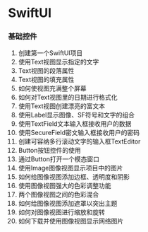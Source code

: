 # SwiftUI

### 基础控件

1. 创建第一个SwiftUI项目
2. 使用Text视图显示指定的文字 
3. Text视图的段落属性 
4. Text视图的填充属性 
5. 如何使视图充满整个屏幕
6. 如何对Text视图里的日期进行格式化
7. 使用Text视图创建漂亮的富文本 
8. 使用Label显示图像、SF符号和文字的组合 
9. 使用TextField文本输入框接收用户的数据
10. 使用SecureField密文输入框接收用户的密码
11. 创建可容纳多行滚动文字的输入框TextEditor
12. Button按钮控件的使用 
13. 通过Button打开一个模态窗口
14. 使用Image图像视图显示项目中的图片 
15. 如何给图像视图添加边框、透明度和阴影 
16. 使用图像视图强大的色彩调整功能 
17. 两个图像视图之间的色彩混合 
18. 如何给图像视图添加遮罩以突出主题 
19. 如何对图像视图进行缩放和旋转 
20. 如何下载并使用图像视图显示网络图片 
